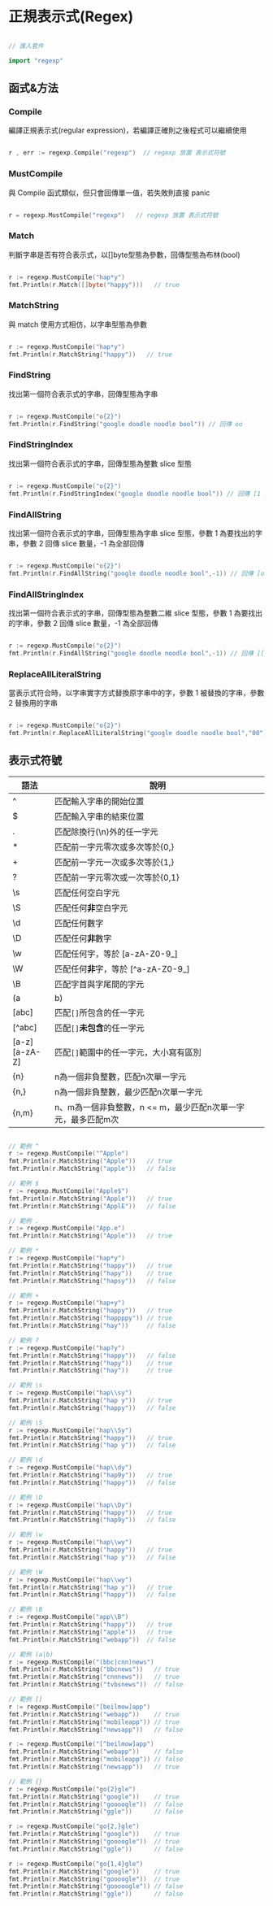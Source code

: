 # 正規表示式(Regex)

```go

// 匯入套件

import "regexp"

```

## 函式&方法

### Compile

編譯正規表示式(regular expression)，若編譯正確則之後程式可以繼續使用

```go

r , err := regexp.Compile("regexp")  // regexp 放置 表示式符號

```

### MustCompile

與 Compile 函式類似，但只會回傳單一值，若失敗則直接 panic

```go

r = regexp.MustCompile("regexp")   // regexp 放置 表示式符號

```

### Match

判斷字串是否有符合表示式，以[]byte型態為參數，回傳型態為布林(bool)

```go

r := regexp.MustCompile("hap*y")
fmt.Println(r.Match([]byte("happy")))   // true

```

### MatchString

與 match 使用方式相仿，以字串型態為參數

```go

r := regexp.MustCompile("hap*y")
fmt.Println(r.MatchString("happy"))   // true

```

### FindString

找出第一個符合表示式的字串，回傳型態為字串

```go

r := regexp.MustCompile("o{2}")
fmt.Println(r.FindString("google doodle noodle bool")) // 回傳 oo  

```

### FindStringIndex

找出第一個符合表示式的字串，回傳型態為整數 slice 型態

```go

r := regexp.MustCompile("o{2}")
fmt.Println(r.FindStringIndex("google doodle noodle bool")) // 回傳 [1 3]

```

### FindAllString

找出第一個符合表示式的字串，回傳型態為字串 slice 型態，參數 1 為要找出的字串，參數 2 回傳 slice 數量，-1 為全部回傳

```go

r := regexp.MustCompile("o{2}")
fmt.Println(r.FindAllString("google doodle noodle bool",-1)) // 回傳 [oo oo oo oo]

```

### FindAllStringIndex

找出第一個符合表示式的字串，回傳型態為整數二維 slice 型態，參數 1 為要找出的字串，參數 2 回傳 slice 數量，-1 為全部回傳

```go

r := regexp.MustCompile("o{2}")
fmt.Println(r.FindAllString("google doodle noodle bool",-1)) // 回傳 [[1 3] [8 10] [15 17] [22 24]]

```

### ReplaceAllLiteralString

當表示式符合時，以字串實字方式替換原字串中的字，參數 1 被替換的字串，參數 2 替換用的字串

```go

r := regexp.MustCompile("o{2}")
fmt.Println(r.ReplaceAllLiteralString("google doodle noodle bool","00"))  // 回傳 g00gle d00dle n00dle b00l

```

## 表示式符號

| 語法 | 說明 |
| ----- | ----- |
| ^ | 匹配輸入字串的開始位置 |
| $ | 匹配輸入字串的結束位置 |
| . | 匹配除換行(\n)外的任一字元 |
| * | 匹配前一字元零次或多次等於{0,} |
| + | 匹配前一字元一次或多次等於{1,} |
| ? | 匹配前一字元零次或一次等於{0,1} |
| \s | 匹配任何空白字元 |
| \S | 匹配任何**非**空白字元 |
| \d | 匹配任何數字 |
| \D | 匹配任何**非**數字 |
| \w | 匹配任何字，等於 [a-zA-Z0-9_] |
| \W | 匹配任何**非**字，等於 [^a-zA-Z0-9_] |
| \B | 匹配字首與字尾間的字元 |
| (a|b) | 匹配`(a|b)`中的 a 或 b 字元 |
| [abc] | 匹配`[]`所包含的任一字元 |
| [^abc] | 匹配`[]`**未包含**的任一字元 |
| [a-z] <br> [a-zA-Z] | 匹配`[]`範圍中的任一字元，大小寫有區別 |
| {n} | n為一個非負整數，匹配n次單一字元 |
| {n,} | n為一個非負整數，最少匹配n次單一字元 |
| {n,m} | n、m為一個非負整數，n <= m，最少匹配n次單一字元，最多匹配m次 |

```go

// 範例 ^
r := regexp.MustCompile("^Apple")
fmt.Println(r.MatchString("Apple"))   // true
fmt.Println(r.MatchString("apple"))   // false

// 範例 $
r := regexp.MustCompile("Apple$")
fmt.Println(r.MatchString("Apple"))   // true
fmt.Println(r.MatchString("ApplE"))   // false

// 範例 .
r := regexp.MustCompile("App.e")
fmt.Println(r.MatchString("Apple"))   // true

// 範例 *
r := regexp.MustCompile("hap*y")
fmt.Println(r.MatchString("happy"))   // true
fmt.Println(r.MatchString("hapy"))    // true
fmt.Println(r.MatchString("hapsy"))   // false

// 範例 +
r := regexp.MustCompile("hap+y")
fmt.Println(r.MatchString("happy"))   // true
fmt.Println(r.MatchString("happppy")) // true
fmt.Println(r.MatchString("hay"))     // false

// 範例 ?
r := regexp.MustCompile("hap?y")
fmt.Println(r.MatchString("happy"))   // false
fmt.Println(r.MatchString("hapy"))    // true
fmt.Println(r.MatchString("hay"))     // true

// 範例 \s
r := regexp.MustCompile("hap\\sy")
fmt.Println(r.MatchString("hap y"))   // true
fmt.Println(r.MatchString("happy"))   // false

// 範例 \S
r := regexp.MustCompile("hap\\Sy")
fmt.Println(r.MatchString("happy"))   // true
fmt.Println(r.MatchString("hap y"))   // false

// 範例 \d
r := regexp.MustCompile("hap\\dy")
fmt.Println(r.MatchString("hap9y"))   // true
fmt.Println(r.MatchString("happy"))   // false

// 範例 \D
r := regexp.MustCompile("hap\\Dy")
fmt.Println(r.MatchString("happy"))   // true
fmt.Println(r.MatchString("hap9y"))   // false

// 範例 \w
r := regexp.MustCompile("hap\\wy")
fmt.Println(r.MatchString("happy"))   // true
fmt.Println(r.MatchString("hap y"))   // false

// 範例 \W
r := regexp.MustCompile("hap\\wy")
fmt.Println(r.MatchString("hap y"))   // true
fmt.Println(r.MatchString("happy"))   // false

// 範例 \B
r := regexp.MustCompile("app\\B")
fmt.Println(r.MatchString("happy"))   // true
fmt.Println(r.MatchString("apple"))   // true
fmt.Println(r.MatchString("webapp"))  // false

// 範例 (a|b)
r := regexp.MustCompile("(bbc|cnn)news")
fmt.Println(r.MatchString("bbcnews"))   // true
fmt.Println(r.MatchString("cnnnews"))   // true
fmt.Println(r.MatchString("tvbsnews"))  // false

// 範例 []
r := regexp.MustCompile("[beilmow]app")
fmt.Println(r.MatchString("webapp"))    // true
fmt.Println(r.MatchString("mobileapp")) // true
fmt.Println(r.MatchString("newsapp"))   // false

r := regexp.MustCompile("[^beilmow]app")
fmt.Println(r.MatchString("webapp"))    // false
fmt.Println(r.MatchString("mobileapp")) // false
fmt.Println(r.MatchString("newsapp"))   // true

// 範例 {}
r := regexp.MustCompile("go{2}gle")
fmt.Println(r.MatchString("google"))    // true
fmt.Println(r.MatchString("goooogle"))  // false
fmt.Println(r.MatchString("ggle"))      // false

r := regexp.MustCompile("go{2,}gle")
fmt.Println(r.MatchString("google"))    // true
fmt.Println(r.MatchString("goooogle"))  // true
fmt.Println(r.MatchString("ggle"))      // false

r := regexp.MustCompile("go{1,4}gle")
fmt.Println(r.MatchString("google"))    // true
fmt.Println(r.MatchString("goooogle"))  // true
fmt.Println(r.MatchString("gooooogle")) // false
fmt.Println(r.MatchString("ggle"))      // false

```
